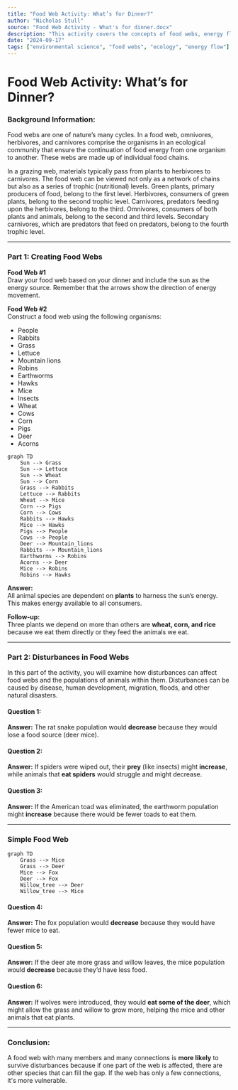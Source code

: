 ```yaml
---
title: "Food Web Activity: What’s for Dinner?"
author: "Nicholas Stull"
source: "Food Web Activity - What's for dinner.docx"
description: "This activity covers the concepts of food webs, energy flow in ecosystems, and the impacts of disturbances on ecological communities."
date: "2024-09-17"
tags: ["environmental science", "food webs", "ecology", "energy flow"]
---
```


# Food Web Activity: What’s for Dinner?

### Background Information:

Food webs are one of nature’s many cycles. In a food web, omnivores, herbivores, and carnivores comprise the organisms in an ecological community that ensure the continuation of food energy from one organism to another. These webs are made up of individual food chains.

In a grazing web, materials typically pass from plants to herbivores to carnivores. The food web can be viewed not only as a network of chains but also as a series of trophic (nutritional) levels. Green plants, primary producers of food, belong to the first level. Herbivores, consumers of green plants, belong to the second trophic level. Carnivores, predators feeding upon the herbivores, belong to the third. Omnivores, consumers of both plants and animals, belong to the second and third levels. Secondary carnivores, which are predators that feed on predators, belong to the fourth trophic level.

---

### Part 1: Creating Food Webs

**Food Web #1**  
Draw your food web based on your dinner and include the sun as the energy source. Remember that the arrows show the direction of energy movement.

**Food Web #2**  
Construct a food web using the following organisms:

- People
- Rabbits
- Grass
- Lettuce
- Mountain lions
- Robins
- Earthworms
- Hawks
- Mice
- Insects
- Wheat
- Cows
- Corn
- Pigs
- Deer
- Acorns

```mermaid
graph TD
    Sun --> Grass
    Sun --> Lettuce
    Sun --> Wheat
    Sun --> Corn
    Grass --> Rabbits
    Lettuce --> Rabbits
    Wheat --> Mice
    Corn --> Pigs
    Corn --> Cows
    Rabbits --> Hawks
    Mice --> Hawks
    Pigs --> People
    Cows --> People
    Deer --> Mountain_lions
    Rabbits --> Mountain_lions
    Earthworms --> Robins
    Acorns --> Deer
    Mice --> Robins
    Robins --> Hawks
```

**Answer:**  
All animal species are dependent on **plants** to harness the sun’s energy. This makes energy available to all consumers.

**Follow-up:**  
Three plants we depend on more than others are **wheat, corn, and rice** because we eat them directly or they feed the animals we eat.

---

### Part 2: Disturbances in Food Webs

In this part of the activity, you will examine how disturbances can affect food webs and the populations of animals within them. Disturbances can be caused by disease, human development, migration, floods, and other natural disasters.

#### Question 1:  
**Answer:** The rat snake population would **decrease** because they would lose a food source (deer mice).

#### Question 2:  
**Answer:** If spiders were wiped out, their **prey** (like insects) might **increase**, while animals that **eat spiders** would struggle and might decrease.

#### Question 3:  
**Answer:** If the American toad was eliminated, the earthworm population might **increase** because there would be fewer toads to eat them.

---

### Simple Food Web

```mermaid
graph TD
    Grass --> Mice
    Grass --> Deer
    Mice --> Fox
    Deer --> Fox
    Willow_tree --> Deer
    Willow_tree --> Mice
```

#### Question 4:  
**Answer:** The fox population would **decrease** because they would have fewer mice to eat.

#### Question 5:  
**Answer:** If the deer ate more grass and willow leaves, the mice population would **decrease** because they’d have less food.

#### Question 6:  
**Answer:** If wolves were introduced, they would **eat some of the deer**, which might allow the grass and willow to grow more, helping the mice and other animals that eat plants.

---

### Conclusion:

A food web with many members and many connections is **more likely** to survive disturbances because if one part of the web is affected, there are other species that can fill the gap. If the web has only a few connections, it's more vulnerable.
